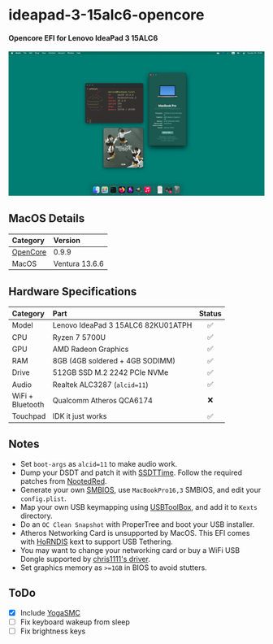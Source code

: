 # ideapad-3-15alc6-opencore
#### Opencore EFI for Lenovo IdeaPad 3 15ALC6

![Desktop Screenshot](images/screenshot.png)

## MacOS Details
Category | Version
:- | :-
[OpenCore](https://github.com/acidanthera/OpenCorePkg) | 0.9.9
MacOS | Ventura 13.6.6

## Hardware Specifications
Category | Part | Status
:- | :- | :-:
Model | Lenovo IdeaPad 3 15ALC6 82KU01ATPH | ✅
CPU | Ryzen 7 5700U | ✅
GPU | AMD Radeon Graphics | ✅
RAM | 8GB (4GB soldered + 4GB SODIMM) | ✅
Drive | 512GB SSD M.2 2242 PCIe NVMe | ✅
Audio | Realtek ALC3287 (`alcid=11`) | ✅
WiFi +<br/>Bluetooth | Qualcomm Atheros QCA6174 | ❌
Touchpad | IDK it just works | ✅

## Notes
- Set `boot-args` as `alcid=11` to make audio work.
- Dump your DSDT and patch it with [SSDTTime](https://github.com/corpnewt/SSDTTime). Follow the required patches from [NootedRed](https://chefkissinc.github.io/guide/gathering-files/acpi).
- Generate your own [SMBIOS](https://github.com/corpnewt/GenSMBIOS), use `MacBookPro16,3` SMBIOS, and edit your `config.plist`.
- Map your own USB keymapping using [USBToolBox](https://github.com/USBToolBox/tool), and add it to `Kexts` directory.
- Do an `OC Clean Snapshot` with ProperTree and boot your USB installer.
- Atheros Networking Card is unsupported by MacOS. This EFI comes with [HoRNDIS]() kext to support USB Tethering.
- You may want to change your networking card or buy a WiFi USB Dongle supported by [chris1111's driver](
https://github.com/chris1111/Wireless-USB-OC-Big-Sur-Adapter).
- Set graphics memory as `>=1GB` in BIOS to avoid stutters.

## ToDo
- [x] Include [YogaSMC](https://github.com/zhen-zen/YogaSMC)
- [ ] Fix keyboard wakeup from sleep
- [ ] Fix brightness keys
